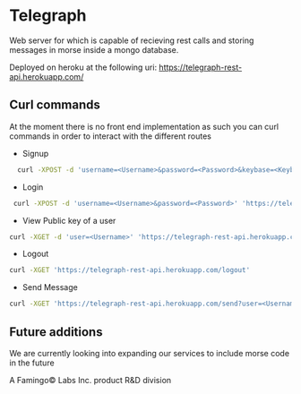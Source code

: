 # Telegraph

Web server for which is capable of recieving rest calls and storing messages in morse inside a mongo database.

Deployed on heroku at the following uri: https://telegraph-rest-api.herokuapp.com/

## Curl commands
At the moment there is no front end implementation as such you can curl commands in order to interact with the different routes

* Signup
```bash
  curl -XPOST -d 'username=<Username>&password=<Password>&keybase=<Keybase Username>' 'https://telegraph-rest-api.herokuapp.com/signup'
 ```
* Login
```bash
 curl -XPOST -d 'username=<Username>&password=<Password>' 'https://telegraph-rest-api.herokuapp.com/login'
```
* View Public key of a user
```bash
curl -XGET -d 'user=<Username>' 'https://telegraph-rest-api.herokuapp.com/publickey'
```

* Logout 
```bash
curl -XGET 'https://telegraph-rest-api.herokuapp.com/logout'
```
* Send Message
```bash
curl -XGET 'https://telegraph-rest-api.herokuapp.com/send?user=<Username>&to=<To_Username>&sender_coded=<Message>&to_coded=<Message>'
```

## Future additions

We are currently looking into expanding our services to include morse code in the future


A Famingo© Labs Inc. product R&D division
